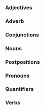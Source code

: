 
### Adjectives

### Adverb

### Conjunctions

### Nouns

### Postpositions

### Pronouns

### Quantifiers

### Verbs


